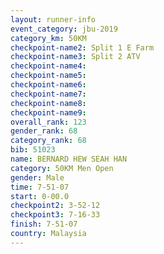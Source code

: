 ```yaml
---
layout: runner-info 
event_category: jbu-2019 
category_km: 50KM 
checkpoint-name2: Split 1 E Farm 
checkpoint-name3: Split 2 ATV 
checkpoint-name4: 
checkpoint-name5: 
checkpoint-name6: 
checkpoint-name7: 
checkpoint-name8: 
checkpoint-name9: 
overall_rank: 123
gender_rank: 68
category_rank: 68
bib: 51023
name: BERNARD HEW SEAH HAN
category: 50KM Men Open
gender: Male
time: 7-51-07
start: 0-00.0
checkpoint2: 3-52-12
checkpoint3: 7-16-33
finish: 7-51-07
country: Malaysia
---
```

